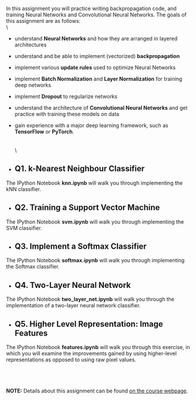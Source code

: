 In this assignment you will practice writing backpropagation code, and training Neural Networks and Convolutional Neural Networks. The goals of this assignment are as follows:\
\
- understand **Neural Networks** and how they are arranged in layered architectures

- understand and be able to implement (vectorized) **backpropagation**

- implement various **update rules** used to optimize Neural Networks

- implement **Batch Normalization** and **Layer Normalization** for training deep networks

- implement **Dropout** to regularize networks

- understand the architecture of **Convolutional Neural Networks** and get practice with training these models on data

- gain experience with a major deep learning framework, such as **TensorFlow** or **PyTorch**.\
\
\
\
* ## Q1. k-Nearest Neighbour Classifier

The IPython Notebook **knn.ipynb** will walk you through implementing the kNN classifier.


* ## Q2. Training a Support Vector Machine

The IPython Notebook **svm.ipynb** will walk you through implementing the SVM classifier.


* ## Q3. Implement a Softmax Classifier

The IPython Notebook **softmax.ipynb** will walk you through implementing the Softmax classifier.


* ## Q4. Two-Layer Neural Network

The IPython Notebook **two_layer_net.ipynb** will walk you through the implementation of a two-layer neural network 
classifier.


* ## Q5. Higher Level Representation: Image Features

The IPython Notebook **features.ipynb** will walk you through this exercise, in which you will examine the improvements gained by using higher-level representations as opposed to using raw pixel values.\
\
\
\
\
**NOTE:** Details about this assignment can be found [on the course webpage](https://cs231n.github.io/assignments2019/assignment1/).


